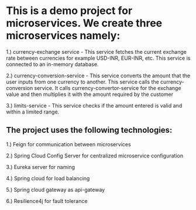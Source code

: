 # This is a demo project for microservices. We create three microservices namely:

1.) currency-exchange service - This service fetches the current exchange rate between currencies for example USD-INR, EUR-INR, etc. This service is connected to an in-memory database.

2.) currency-conversion-service - This service converts the amount that the user inputs from one currency to another. This service calls the currency-conversion service. It calls currency-convertor-service for the exchange value and then multiplies it with the amount required by the customer 

3.) limits-service - This service checks if the amount entered is valid and within a limited range.

## The project uses the following technologies:

1.) Feign for communication between microservices

2.) Spring Cloud Config Server for centralized microservice configuration

3.) Eureka server for naming

4.) Spring cloud for load balancing

5.) Spring cloud gateway as api-gateway

6.) Resilience4j for fault tolerance 
